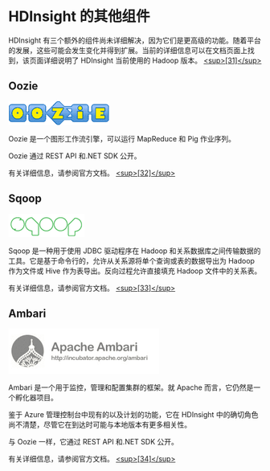 # HDInsight 的其他组件

HDInsight 有三个额外的组件尚未详细解决，因为它们是更高级的功能。随着平台的发展，这些可能会发生变化并得到扩展。当前的详细信息可以在文档页面上找到，该页面详细说明了 HDInsight 当前使用的 Hadoop 版本。 [&lt;sup&gt;[31]&lt;/sup&gt;](../Text/hdi-13.html#_ftn31)

## Oozie

![Oozie](img/image030.png)

Oozie 是一个图形工作流引擎，可以运行 MapReduce 和 Pig 作业序列。

Oozie 通过 REST API 和.NET SDK 公开。

有关详细信息，请参阅官方文档。 [&lt;sup&gt;[32]&lt;/sup&gt;](../Text/hdi-13.html#_ftn32)

## Sqoop

![Sqoop](img/image031.png)

Sqoop 是一种用于使用 JDBC 驱动程序在 Hadoop 和关系数据库之间传输数据的工具。它是基于命令行的，允许从关系源将单个查询或表的数据导出为 Hadoop 作为文件或 Hive 作为表导出。反向过程允许直接填充 Hadoop 文件中的关系表。

有关详细信息，请参阅官方文档。 [&lt;sup&gt;[33]&lt;/sup&gt;](../Text/hdi-13.html#_ftn33)

## Ambari

![Ambari](img/image032.jpg)

Ambari 是一个用于监控，管理和配置集群的框架。就 Apache 而言，它仍然是一个孵化器项目。

鉴于 Azure 管理控制台中现有的以及计划的功能，它在 HDInsight 中的确切角色尚不清楚，尽管它在到达时可能与本地版本有更多相关性。

与 Oozie 一样，它通过 REST API 和.NET SDK 公开。

有关详细信息，请参阅官方文档。 [&lt;sup&gt;[34]&lt;/sup&gt;](../Text/hdi-13.html#_ftn34)